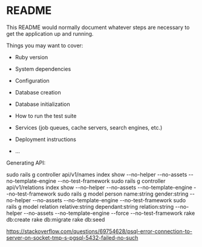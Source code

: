 # README

This README would normally document whatever steps are necessary to get the
application up and running.

Things you may want to cover:

* Ruby version

* System dependencies

* Configuration

* Database creation

* Database initialization

* How to run the test suite

* Services (job queues, cache servers, search engines, etc.)

* Deployment instructions

* ...

Generating API:

sudo rails g controller api/v1/names index show --no-helper --no-assets --no-template-engine --no-test-framework
sudo rails g controller api/v1/relations index show --no-helper --no-assets --no-template-engine --no-test-framework
sudo rails g model person name:string gender:string --no-helper --no-assets --no-template-engine --no-test-framework
sudo rails g model relation relative:string dependant:string relation:string --no-helper --no-assets --no-template-engine --force --no-test-framework
rake db:create
rake db:migrate
rake db:seed

https://stackoverflow.com/questions/69754628/psql-error-connection-to-server-on-socket-tmp-s-pgsql-5432-failed-no-such
